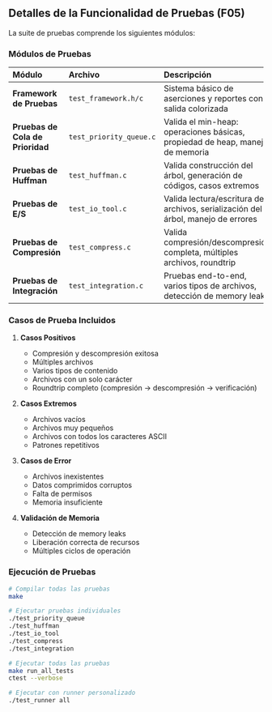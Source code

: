 
## Detalles de la Funcionalidad de Pruebas (F05)

La suite de pruebas comprende los siguientes módulos:

### Módulos de Pruebas

| Módulo | Archivo | Descripción | Cobertura |
| :--- | :--- | :--- | :--- |
| **Framework de Pruebas** | `test_framework.h/c` | Sistema básico de aserciones y reportes con salida colorizada | Infraestructura base |
| **Pruebas de Cola de Prioridad** | `test_priority_queue.c` | Valida el min-heap: operaciones básicas, propiedad de heap, manejo de memoria | 15+ casos de prueba |
| **Pruebas de Huffman** | `test_huffman.c` | Valida construcción del árbol, generación de códigos, casos extremos | 20+ casos de prueba |
| **Pruebas de E/S** | `test_io_tool.c` | Valida lectura/escritura de archivos, serialización del árbol, manejo de errores | 18+ casos de prueba |
| **Pruebas de Compresión** | `test_compress.c` | Valida compresión/descompresión completa, múltiples archivos, roundtrip | 25+ casos de prueba |
| **Pruebas de Integración** | `test_integration.c` | Pruebas end-to-end, varios tipos de archivos, detección de memory leaks | 12+ casos de prueba |

### Casos de Prueba Incluidos

1. **Casos Positivos**
   - Compresión y descompresión exitosa
   - Múltiples archivos
   - Varios tipos de contenido
   - Archivos con un solo carácter
   - Roundtrip completo (compresión → descompresión → verificación)

2. **Casos Extremos**
   - Archivos vacíos
   - Archivos muy pequeños
   - Archivos con todos los caracteres ASCII
   - Patrones repetitivos

3. **Casos de Error**
   - Archivos inexistentes
   - Datos comprimidos corruptos
   - Falta de permisos
   - Memoria insuficiente

4. **Validación de Memoria**
   - Detección de memory leaks
   - Liberación correcta de recursos
   - Múltiples ciclos de operación

### Ejecución de Pruebas

```bash
# Compilar todas las pruebas
make

# Ejecutar pruebas individuales
./test_priority_queue
./test_huffman
./test_io_tool
./test_compress
./test_integration

# Ejecutar todas las pruebas
make run_all_tests
ctest --verbose

# Ejecutar con runner personalizado
./test_runner all
```